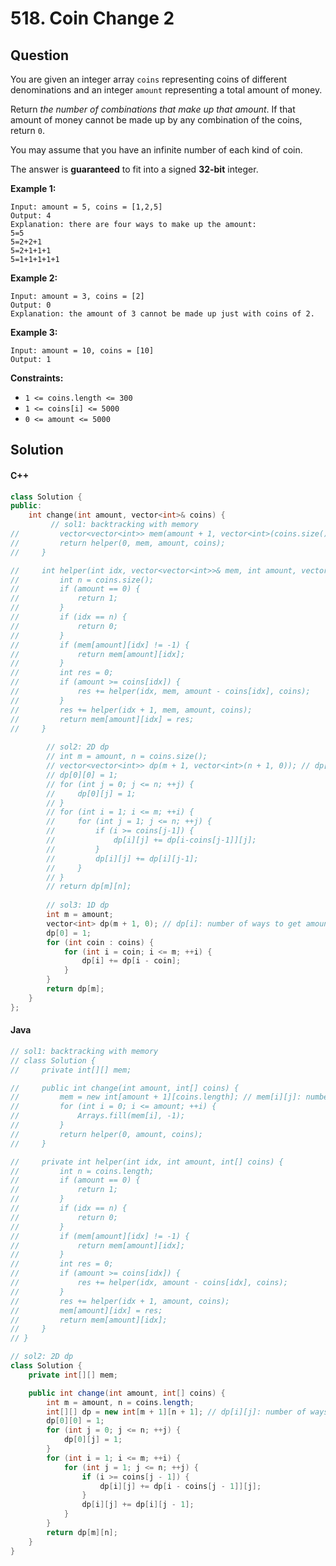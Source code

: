 # 518. Coin Change 2

## Question

You are given an integer array `coins` representing coins of different denominations and an integer `amount` representing a total amount of money.

Return _the number of combinations that make up that amount_. If that amount of money cannot be made up by any combination of the coins, return `0`.

You may assume that you have an infinite number of each kind of coin.

The answer is **guaranteed** to fit into a signed **32-bit** integer.

**Example 1:**

```
Input: amount = 5, coins = [1,2,5]
Output: 4
Explanation: there are four ways to make up the amount:
5=5
5=2+2+1
5=2+1+1+1
5=1+1+1+1+1
```

**Example 2:**

```
Input: amount = 3, coins = [2]
Output: 0
Explanation: the amount of 3 cannot be made up just with coins of 2.
```

**Example 3:**

```
Input: amount = 10, coins = [10]
Output: 1
```

**Constraints:**

* `1 <= coins.length <= 300`
* `1 <= coins[i] <= 5000`
* `0 <= amount <= 5000`

## Solution

#### C++

```cpp
class Solution {
public:
    int change(int amount, vector<int>& coins) {
         // sol1: backtracking with memory
//         vector<vector<int>> mem(amount + 1, vector<int>(coins.size(), -1)); // mem[i][j]: number of ways to get amount i with coins[j:]
//         return helper(0, mem, amount, coins);
//     }

//     int helper(int idx, vector<vector<int>>& mem, int amount, vector<int>& coins) {
//         int n = coins.size();
//         if (amount == 0) {
//             return 1;
//         }
//         if (idx == n) {
//             return 0;
//         }
//         if (mem[amount][idx] != -1) {
//             return mem[amount][idx];
//         }
//         int res = 0;
//         if (amount >= coins[idx]) {
//             res += helper(idx, mem, amount - coins[idx], coins);
//         }
//         res += helper(idx + 1, mem, amount, coins);
//         return mem[amount][idx] = res;
//     }
        
        // sol2: 2D dp
        // int m = amount, n = coins.size();
        // vector<vector<int>> dp(m + 1, vector<int>(n + 1, 0)); // dp[i][j]: number of ways to get amount i with coins[0:j-1]
        // dp[0][0] = 1;
        // for (int j = 0; j <= n; ++j) {
        //     dp[0][j] = 1;
        // }
        // for (int i = 1; i <= m; ++i) {
        //     for (int j = 1; j <= n; ++j) {
        //         if (i >= coins[j-1]) {
        //             dp[i][j] += dp[i-coins[j-1]][j];
        //         }
        //         dp[i][j] += dp[i][j-1];
        //     }
        // }
        // return dp[m][n];
        
        // sol3: 1D dp
        int m = amount;
        vector<int> dp(m + 1, 0); // dp[i]: number of ways to get amount i (reuse for each coin)
        dp[0] = 1;
        for (int coin : coins) {
            for (int i = coin; i <= m; ++i) {
                dp[i] += dp[i - coin];
            }
        }
        return dp[m];
    }
};
```

#### Java

```java
// sol1: backtracking with memory
// class Solution {
//     private int[][] mem;

//     public int change(int amount, int[] coins) {
//         mem = new int[amount + 1][coins.length]; // mem[i][j]: number of ways to get amount i with coins[j:]
//         for (int i = 0; i <= amount; ++i) {
//             Arrays.fill(mem[i], -1);
//         }
//         return helper(0, amount, coins);
//     }

//     private int helper(int idx, int amount, int[] coins) {
//         int n = coins.length;
//         if (amount == 0) {
//             return 1;
//         }
//         if (idx == n) {
//             return 0;
//         }
//         if (mem[amount][idx] != -1) {
//             return mem[amount][idx];
//         }
//         int res = 0;
//         if (amount >= coins[idx]) {
//             res += helper(idx, amount - coins[idx], coins);
//         }
//         res += helper(idx + 1, amount, coins);
//         mem[amount][idx] = res;
//         return mem[amount][idx];
//     }
// }

// sol2: 2D dp
class Solution {
    private int[][] mem;

    public int change(int amount, int[] coins) {
        int m = amount, n = coins.length;
        int[][] dp = new int[m + 1][n + 1]; // dp[i][j]: number of ways to get amount i with coins[0:i]
        dp[0][0] = 1;
        for (int j = 0; j <= n; ++j) {
            dp[0][j] = 1;
        }
        for (int i = 1; i <= m; ++i) {
            for (int j = 1; j <= n; ++j) {
                if (i >= coins[j - 1]) {
                    dp[i][j] += dp[i - coins[j - 1]][j];
                }
                dp[i][j] += dp[i][j - 1];
            }
        }
        return dp[m][n];
    }
}
```
